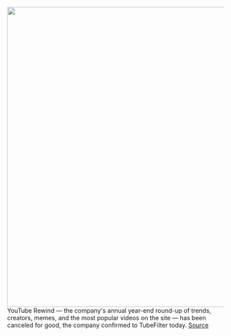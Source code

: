 <img src='https://cdn.vox-cdn.com/thumbor/hto4QAAIjCBtFQ0Lp6pY84AWGME=/0x0:1444x864/1200x800/filters:focal(607x317:837x547)/cdn.vox-cdn.com/uploads/chorus_image/image/69964472/Screen_Shot_2019_02_05_at_3.24.25_PM.0.png' width='700px' /><br/>
YouTube Rewind — the company's annual year-end round-up of trends, creators, memes, and the most popular videos on the site — has been canceled for good, the company confirmed to TubeFilter today.
<a href='https://www.theverge.com/2021/10/7/22714550/youtube-rewind-canceled-controversy-creators-annual-recap'> Source <a/>